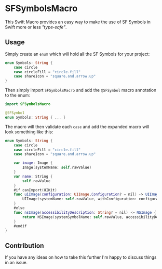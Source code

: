 # SFSymbolsMacro

This Swift Macro provides an easy way to make the use of SF Symbols in Swift more or less *"type-safe"*.

## Usage

Simply create an `enum` which will hold all the SF Symbols for your project:

```swift
enum Symbols: String {
    case circle
    case circleFill = "circle.fill"
    case shareIcon = "square.and.arrow.up"
}
```

Then simply import `SFSymbolsMacro` and add the `@SFSymbol` macro annotation to the enum:

```swift
import SFSymbolsMacro

@SFSymbol
enum Symbols: String { ... }
```

The macro will then validate each `case` and add the expanded macro will look something like this:

```swift
enum Symbols: String {
    case circle
    case circleFill = "circle.fill"
    case shareIcon = "square.and.arrow.up"

    var image: Image {
        Image(systemName: self.rawValue)
    }
    var name: String {
        self.rawValue
    }
    #if canImport(UIKit)
    func uiImage(configuration: UIImage.Configuration? = nil) -> UIImage {
        UIImage(systemName: self.rawValue, withConfiguration: configuration)!
    }
    #else
    func nsImage(accessibilityDescription: String? = nil) -> NSImage {
        return NSImage(systemSymbolName: self.rawValue, accessibilityDescription: accessibilityDescription)!
    }
    #endif
}
```

## Contribution

If you have any ideas on how to take this further I'm happy to discuss things in an issue.
